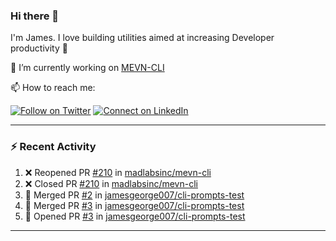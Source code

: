 ### Hi there 👋

I'm James. I love building utilities aimed at increasing Developer productivity :raised_hands: 

🔭 I’m currently working on [MEVN-CLI](https://github.com/madlabsinc/mevn-cli)

📫 How to reach me:

[![Follow on Twitter](https://img.shields.io/badge/--twitter?label=Twitter&logo=Twitter&style=social)](https://twitter.com/james_madhacks) [![Connect on LinkedIn](https://img.shields.io/badge/--linkedin?label=LinkedIn&logo=LinkedIn&style=social)](https://www.linkedin.com/in/jamesgeorge007)

---

### :zap: Recent Activity

<!--START_SECTION:activity-->
1. ❌ Reopened PR [#210](https://github.com/madlabsinc/mevn-cli/pull/210) in [madlabsinc/mevn-cli](https://github.com/madlabsinc/mevn-cli)
2. ❌ Closed PR [#210](https://github.com/madlabsinc/mevn-cli/pull/210) in [madlabsinc/mevn-cli](https://github.com/madlabsinc/mevn-cli)
3. 🎉 Merged PR [#2](https://github.com/jamesgeorge007/cli-prompts-test/pull/2) in [jamesgeorge007/cli-prompts-test](https://github.com/jamesgeorge007/cli-prompts-test)
4. 🎉 Merged PR [#3](https://github.com/jamesgeorge007/cli-prompts-test/pull/3) in [jamesgeorge007/cli-prompts-test](https://github.com/jamesgeorge007/cli-prompts-test)
5. 💪 Opened PR [#3](https://github.com/jamesgeorge007/cli-prompts-test/pull/3) in [jamesgeorge007/cli-prompts-test](https://github.com/jamesgeorge007/cli-prompts-test)
<!--END_SECTION:activity-->

---

<!--
**jamesgeorge007/jamesgeorge007** is a ✨ _special_ ✨ repository because its `README.md` (this file) appears on your GitHub profile.

Here are some ideas to get you started:

- 🌱 I’m currently learning ...
- 👯 I’m looking to collaborate on ...
- 🤔 I’m looking for help with ...
- 💬 Ask me about ...
- 😄 Pronouns: ...
- ⚡ Fun fact: ...
-->
